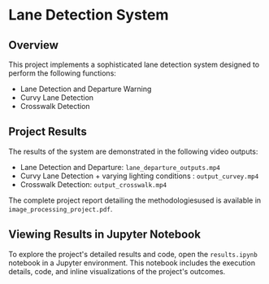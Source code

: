 # Lane Detection System

## Overview
This project implements a sophisticated lane detection system designed to perform the following functions:
- Lane Detection and Departure Warning
- Curvy Lane Detection
- Crosswalk Detection


## Project Results

The results of the system are demonstrated in the following video outputs:
- Lane Detection and Departure: `lane_departure_outputs.mp4`
- Curvy Lane Detection + varying lighting conditions : `output_curvey.mp4`
- Crosswalk Detection: `output_crosswalk.mp4`

The complete project report detailing the methodologiesused is available in `image_processing_project.pdf`.

## Viewing Results in Jupyter Notebook

To explore the project's detailed results and code, open the `results.ipynb` notebook in a Jupyter environment. This notebook includes the execution details, code, and inline visualizations of the project's outcomes.
